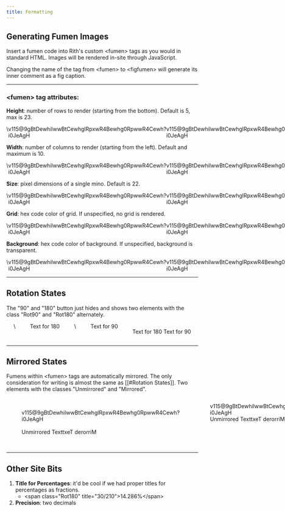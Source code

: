 ```yaml
---
title: Formatting
---
```

## Generating Fumen Images
Insert a fumen code into Rith's custom \<fumen> tags as you would in standard HTML. Images will be rendered in-site through JavaScript.

Changing the name of the tag from \<fumen> to \<figfumen> will generate its inner comment as a fig caption.
___
### \<fumen> tag attributes:
**Height**: number of rows to render (starting from the bottom). Default is 5, max is 23.
<div style="display: flex; justify-content: space-around;">
\<fumen height = '15'>v115@9gBtDewhilwwBtCewhglRpxwR4Bewhg0RpwwR4Cewh?i0JeAgH</fumen>
<fumen height = '15'>v115@9gBtDewhilwwBtCewhglRpxwR4Bewhg0RpwwR4Cewh?i0JeAgH</fumen>
</div>

**Width**: number of columns to render (starting from the left). Default and maximum is 10.
<div style="display: flex; justify-content: space-around;">
\<fumen width = '4'>v115@9gBtDewhilwwBtCewhglRpxwR4Bewhg0RpwwR4Cewh?i0JeAgH</fumen>
<fumen width = '4'>v115@9gBtDewhilwwBtCewhglRpxwR4Bewhg0RpwwR4Cewh?i0JeAgH</fumen>
</div>

**Size**: pixel dimensions of a single mino. Default is 22.
<div style="display: flex; justify-content: space-around;">
\<fumen size = '23'\>v115@9gBtDewhilwwBtCewhglRpxwR4Bewhg0RpwwR4Cewh?i0JeAgH</fumen>
<fumen size = '23'>v115@9gBtDewhilwwBtCewhglRpxwR4Bewhg0RpwwR4Cewh?i0JeAgH</fumen>
</div>

**Grid**: hex code color of grid. If unspecified, no grid is rendered.
<div style="display: flex; justify-content: space-around;">
\<fumen grid = '#00FFFF'\>v115@9gBtDewhilwwBtCewhglRpxwR4Bewhg0RpwwR4Cewh?i0JeAgH</fumen>
<fumen grid = '#00FFFF'>v115@9gBtDewhilwwBtCewhglRpxwR4Bewhg0RpwwR4Cewh?i0JeAgH</fumen>
</div>

**Background**: hex code color of background. If unspecified, background is transparent.
<div style="display: flex; justify-content: space-around;">
\<fumen background = '#00FFFF'>v115@9gBtDewhilwwBtCewhglRpxwR4Bewhg0RpwwR4Cewh?i0JeAgH</fumen>
<fumen background = '#00FFFF'>v115@9gBtDewhilwwBtCewhglRpxwR4Bewhg0RpwwR4Cewh?i0JeAgH</fumen>
</div>

___
## Rotation States
The "90" and "180" button just hides and shows two elements with the class "Rot90" and "Rot180" alternately.
<div style="display: flex; justify-content: space-around;">
\<span class="Rot180">Text for 180</span>\<span class="Rot90">Text for 90</span>

<span class="Rot180">Text for 180</span>
<span class="Rot90">Text for 90</span>
</div>

___
## Mirrored States
Fumens within \<fumen> tags are automatically mirrored. The only consideration for writing is almost the same as [[#Rotation States]]. Two elements with the classes "Unmirrored" and "Mirrored".

<div style="display: flex; justify-content: space-around;">
	<figure><br>
		<fumen>v115@9gBtDewhilwwBtCewhglRpxwR4Bewhg0RpwwR4Cewh?i0JeAgH</fumen><br>
		<figcaption><br>
			<span class="Unmirrored">Unmirrored Text</span><span class="Mirrored">txeT derorriM</span><br>
		</figcaption><br>
	</figure>
	<figure>
		<fumen>v115@9gBtDewhilwwBtCewhglRpxwR4Bewhg0RpwwR4Cewh?i0JeAgH</fumen>
		<figcaption>
			<span class="Unmirrored">Unmirrored Text</span><span class="Mirrored">txeT derorriM</span>
		</figcaption>
	</figure>
</div>

___
## Other Site Bits
1. **Title for Percentages**: it'd be cool if we had proper titles for percentages as fractions.
	- \<span class="Rot180" title="30/210">14.286%\</span>
2. **Precision**: two decimals